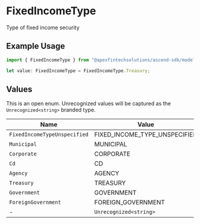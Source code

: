 # FixedIncomeType

Type of fixed income security

## Example Usage

```typescript
import { FixedIncomeType } from "@apexfintechsolutions/ascend-sdk/models/components";

let value: FixedIncomeType = FixedIncomeType.Treasury;
```

## Values

This is an open enum. Unrecognized values will be captured as the `Unrecognized<string>` branded type.

| Name                          | Value                         |
| ----------------------------- | ----------------------------- |
| `FixedIncomeTypeUnspecified`  | FIXED_INCOME_TYPE_UNSPECIFIED |
| `Municipal`                   | MUNICIPAL                     |
| `Corporate`                   | CORPORATE                     |
| `Cd`                          | CD                            |
| `Agency`                      | AGENCY                        |
| `Treasury`                    | TREASURY                      |
| `Government`                  | GOVERNMENT                    |
| `ForeignGovernment`           | FOREIGN_GOVERNMENT            |
| -                             | `Unrecognized<string>`        |